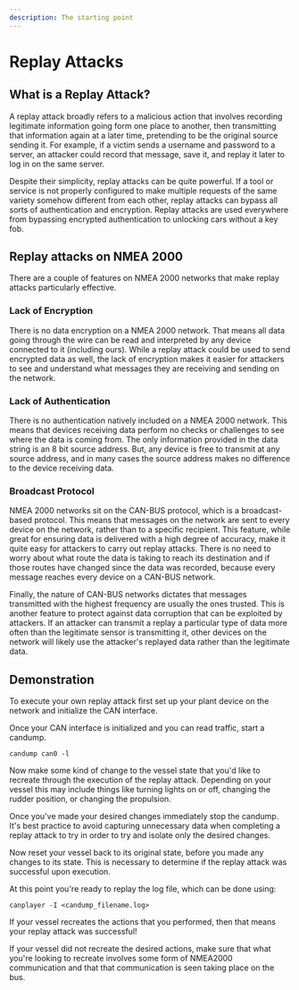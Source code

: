 ```yaml
---
description: The starting point
---
```


# Replay Attacks

## What is a Replay Attack?

A replay attack broadly refers to a malicious action that involves recording legitimate information going form one place to another, then transmitting that information again at a later time, pretending to be the original source sending it. For example, if a victim sends a username and password to a server, an attacker could record that message, save it, and replay it later to log in on the same server.&#x20;

Despite their simplicity, replay attacks can be quite powerful. If a tool or service is not properly configured to make multiple requests of the same variety somehow different from each other, replay attacks can bypass all sorts of authentication and encryption. Replay attacks are used everywhere from bypassing encrypted authentication to unlocking cars without a key fob.

## Replay attacks on NMEA 2000

There are a couple of features on NMEA 2000 networks that make replay attacks particularly effective.

### Lack of Encryption

There is no data encryption on a NMEA 2000 network. That means all data going through the wire can be read and interpreted by any device connected to it (including ours). While a replay attack could be used to send encrypted data as well, the lack of encryption makes it easier for attackers to see and understand what messages they are receiving and sending on the network.

### Lack of Authentication

There is no authentication natively included on a NMEA 2000 network. This means that devices receiving data perform no checks or challenges to see where the data is coming from. The only information provided in the data string is an 8 bit source address. But, any device is free to transmit at any source address, and in many cases the source address makes no difference to the device receiving data.

### Broadcast Protocol

NMEA 2000 networks sit on the CAN-BUS protocol, which is a broadcast-based protocol. This means that messages on the network are sent to every device on the network, rather than to a specific recipient. This feature, while great for ensuring data is delivered with a high degree of accuracy, make it quite easy for attackers to carry out replay attacks. There is no need to worry about what route the data is taking to reach its destination and if those routes have changed since the data was recorded, because every message reaches every device on a CAN-BUS network.

Finally, the nature of CAN-BUS networks dictates that messages transmitted with the highest frequency are usually the ones trusted. This is another feature to protect against data corruption that can be exploited by attackers. If an attacker can transmit a replay a particular type of data more often than the legitimate sensor is transmitting it, other devices on the network will likely use the attacker's replayed data rather than the legitimate data.

## Demonstration

To execute your own replay attack first set up your plant device on the network and initialize the CAN interface. &#x20;

Once your CAN interface is initialized and you can read traffic, start a candump.

```
candump can0 -l
```

Now make some kind of change to the vessel state that you'd like to recreate through the execution of the replay attack.  Depending on your vessel this may include things like turning lights on or off, changing the rudder position, or changing the propulsion.

Once you've made your desired changes immediately stop the candump.  It's best practice to avoid capturing unnecessary data when completing a replay attack to try in order to try and isolate only the desired changes. &#x20;

Now reset your vessel back to its original state, before you made any changes to its state.  This is necessary to determine if the replay attack was successful upon execution.

At this point you're ready to replay the log file, which can be done using:

```
canplayer -I <candump_filename.log>
```

If your vessel recreates the actions that you performed, then that means your replay attack was successful!

If your vessel did not recreate the desired actions, make sure that what you're looking to recreate involves some form of NMEA2000 communication and that that communication is seen taking place on the bus.
